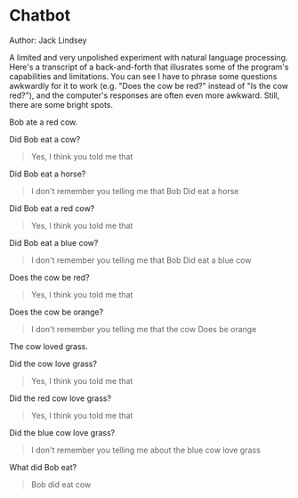 # Chatbot

Author: Jack Lindsey

A limited and very unpolished experiment with natural language processing.  Here's a transcript of a back-and-forth that illusrates some of the program's capabilities and limitations.  You can see I have to phrase some questions awkwardly for it to work (e.g. "Does the cow be red?" instead of "Is the cow red?"), and the computer's responses are often even more awkward.  Still, there are some bright spots.

Bob ate a red cow.

Did Bob eat a cow?

> Yes, I think you told me that

Did Bob eat a horse?

> I don't remember you telling me that Bob Did eat a horse

Did Bob eat a red cow?

> Yes, I think you told me that

Did Bob eat a blue cow?

> I don't remember you telling me that Bob Did eat a blue cow

Does the cow be red?

> Yes, I think you told me that

Does the cow be orange?

> I don't remember you telling me that the cow Does be orange

The cow loved grass.

Did the cow love grass?

> Yes, I think you told me that

Did the red cow love grass?

> Yes, I think you told me that

Did the blue cow love grass?

> I don't remember you telling me about the blue cow love grass

What did Bob eat?

> Bob did eat cow
